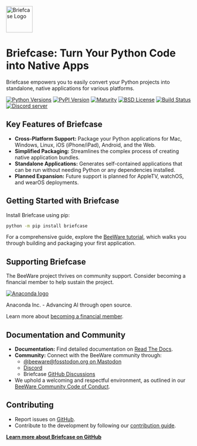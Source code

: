 <img src="https://beeware.org/project/briefcase/briefcase.png" width="72" alt="Briefcase Logo" />

# Briefcase: Turn Your Python Code into Native Apps

Briefcase empowers you to easily convert your Python projects into standalone, native applications for various platforms. 

[![Python Versions](https://img.shields.io/pypi/pyversions/briefcase.svg)](https://pypi.python.org/pypi/briefcase)
[![PyPI Version](https://img.shields.io/pypi/v/briefcase.svg)](https://pypi.python.org/pypi/briefcase)
[![Maturity](https://img.shields.io/pypi/status/briefcase.svg)](https://pypi.python.org/pypi/briefcase)
[![BSD License](https://img.shields.io/pypi/l/briefcase.svg)](https://github.com/beeware/briefcase/blob/main/LICENSE)
[![Build Status](https://github.com/beeware/briefcase/workflows/CI/badge.svg?branch=main)](https://github.com/beeware/briefcase/actions)
[![Discord server](https://img.shields.io/discord/836455665257021440?label=Discord%20Chat&logo=discord&style=plastic)](https://beeware.org/bee/chat/)

## Key Features of Briefcase

*   **Cross-Platform Support:** Package your Python applications for Mac, Windows, Linux, iOS (iPhone/iPad), Android, and the Web.
*   **Simplified Packaging:**  Streamlines the complex process of creating native application bundles.
*   **Standalone Applications:** Generates self-contained applications that can be run without needing Python or any dependencies installed.
*   **Planned Expansion:**  Future support is planned for AppleTV, watchOS, and wearOS deployments.

## Getting Started with Briefcase

Install Briefcase using pip:

```bash
python -m pip install briefcase
```

For a comprehensive guide, explore the [BeeWare tutorial](https://docs.beeware.org), which walks you through building and packaging your first application.

## Supporting Briefcase

The BeeWare project thrives on community support. Consider becoming a financial member to help sustain the project.

[![Anaconda logo](https://beeware.org/community/members/anaconda/anaconda-large.png)](https://anaconda.com/)

Anaconda Inc. - Advancing AI through open source.

Learn more about [becoming a financial member](https://beeware.org/community/members/).

## Documentation and Community

*   **Documentation:** Find detailed documentation on [Read The Docs](https://briefcase.readthedocs.io).
*   **Community:** Connect with the BeeWare community through:
    *   [@beeware@fosstodon.org on Mastodon](https://fosstodon.org/@beeware)
    *   [Discord](https://beeware.org/bee/chat/)
    *   Briefcase [GitHub Discussions](https://github.com/beeware/briefcase/discussions)
*   We uphold a welcoming and respectful environment, as outlined in our [BeeWare Community Code of Conduct](https://beeware.org/community/behavior/).

## Contributing

*   Report issues on [GitHub](https://github.com/beeware/briefcase/issues).
*   Contribute to the development by following our [contribution guide](https://briefcase.readthedocs.io/en/latest/how_to/contribute/index.html).

**[Learn more about Briefcase on GitHub](https://github.com/beeware/briefcase)**